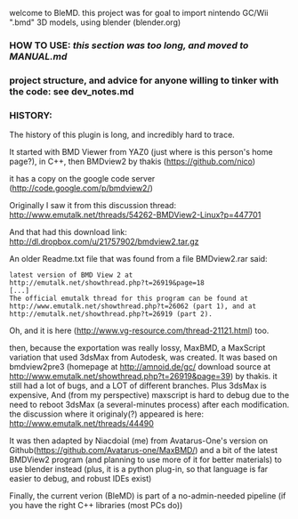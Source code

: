 welcome to BleMD.
this project was for goal to import nintendo GC/Wii ".bmd" 3D models,
using blender (blender.org)


### HOW TO USE: *this section was too long, and moved to MANUAL.md*

### project structure, and advice for anyone willing to tinker with the code: see dev_notes.md

### HISTORY:
The history of this plugin is long, and incredibly hard to trace.

It started with BMD Viewer from YAZ0 (just where is this person's home page?), in C++, then BMDview2 by thakis (https://github.com/nico)

it has a copy on the google code server (http://code.google.com/p/bmdview2/)

Originally I saw it from this discussion thread:
http://www.emutalk.net/threads/54262-BMDView2-Linux?p=447701

And that had this download link:
http://dl.dropbox.com/u/21757902/bmdview2.tar.gz

An older Readme.txt file that was found from a file BMDview2.rar said:
```
latest version of BMD View 2 at
http://emutalk.net/showthread.php?t=26919&page=18
[...]
The official emutalk thread for this program can be found at
http://www.emutalk.net/showthread.php?t=26062 (part 1), and at
http://emutalk.net/showthread.php?t=26919 (part 2).
```
Oh, and it is here (http://www.vg-resource.com/thread-21121.html) too.

then, because the exportation was really lossy, MaxBMD, a MaxScript variation that used 3dsMax from Autodesk, was created.
It was based on bmdview2pre3 (homepage at http://amnoid.de/gc/ download source at http://www.emutalk.net/showthread.php?t=26919&page=39) by thakis.
it still had a lot of bugs, and a LOT of different branches. Plus 3dsMax is expensive, And (from my perspective) maxscript is hard to debug due to the need to reboot 3dsMax (a several-minutes process) after each modification.
the discussion where it originaly(?) appeared is here: http://www.emutalk.net/threads/44490

It was then adapted by Niacdoial (me) from Avatarus-One's version on Github(https://github.com/Avatarus-one/MaxBMD/)
and a bit of the latest BMDView2 program (and planning to use more of it for better materials)
to use blender instead (plus, it is a python plug-in, so that language is far easier to debug, and robust IDEs exist)

Finally, the current verion (BleMD) is part of a no-admin-needed pipeline (if you have the right C++ libraries (most PCs do))
